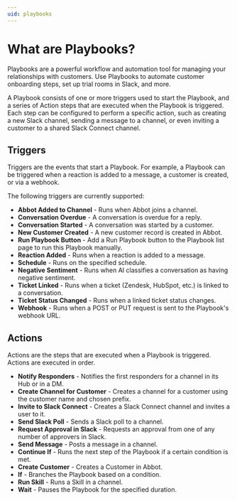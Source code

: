 ```yaml
---
uid: playbooks
---
```


# What are Playbooks?

Playbooks are a powerful workflow and automation tool for managing your relationships with customers. Use Playbooks to automate customer onboarding steps, set up trial rooms in Slack, and more.

A Playbook consists of one or more triggers used to start the Playbook, and a series of Action steps that are executed when the Playbook is triggered. Each step can be configured to perform a specific action, such as creating a new Slack channel, sending a message to a channel, or even inviting a customer to a shared Slack Connect channel.

## Triggers

Triggers are the events that start a Playbook. For example, a Playbook can be triggered when a reaction is added to a message, a customer is created, or via a webhook.

The following triggers are currently supported:

* **Abbot Added to Channel** - Runs when Abbot joins a channel.
* **Conversation Overdue** - A conversation is overdue for a reply.
* **Conversation Started** - A conversation was started by a customer.
* **New Customer Created** - A new customer record is created in Abbot.
* **Run Playbook Button** - Add a Run Playbook button to the Playbook list page to run this Playbook manually.
* **Reaction Added** - Runs when a reaction is added to a message.
* **Schedule** - Runs on the specified schedule.
* **Negative Sentiment** - Runs when AI classifies a conversation as having negative sentiment.
* **Ticket Linked** - Runs when a ticket (Zendesk, HubSpot, etc.) is linked to a conversation.
* **Ticket Status Changed** - Runs when a linked ticket status changes.
* **Webhook** - Runs when a POST or PUT request is sent to the Playbook's webhook URL.

## Actions

Actions are the steps that are executed when a Playbook is triggered. Actions are executed in order.

* **Notify Responders** - Notifies the first responders for a channel in its Hub or in a DM.
* **Create Channel for Customer** - Creates a channel for a customer using the customer name and chosen prefix.
* **Invite to Slack Connect** - Creates a Slack Connect channel and invites a user to it.
* **Send Slack Poll** - Sends a Slack poll to a channel.
* **Request Approval in Slack** - Requests an approval from one of any number of approvers in Slack.
* **Send Message** - Posts a message in a channel.
* **Continue If** -  Runs the next step of the Playbook if a certain condition is met.
* **Create Customer** - Creates a Customer in Abbot.
* **If** - Branches the Playbook based on a condition.
* **Run Skill** - Runs a Skill in a channel.
* **Wait** - Pauses the Playbook for the specified duration.